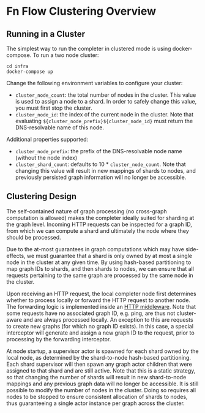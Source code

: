 # Fn Flow Clustering Overview

## Running in a Cluster

The simplest way to run the completer in clustered mode is using docker-compose. To run a two node cluster:

```
cd infra
docker-compose up
```

Change the following environment variables to configure your cluster:

- `cluster_node_count`: the total number of nodes in the cluster. This value is used to assign a node to a shard. In order to safely change this value, you must first stop the cluster.
- `cluster_node_id`: the index of the current node in the cluster. Note that evaluating `${cluster_node_prefix}${cluster_node_id}` must return the DNS-resolvable name of this node.

Additional properties supported:

- `cluster_node_prefix`: the prefix of the DNS-resolvable node name (without the node index)
- `cluster_shard_count`: defaults to 10 * `cluster_node_count`. Note that changing this value will result in new mappings of shards to nodes, and previously persisted graph information will no longer be accessible.


## Clustering Design

The self-contained nature of graph processing (no cross-graph computation is allowed) makes the completer ideally suited for sharding at the graph level. Incoming HTTP requests can be inspected for a graph ID, from which we can compute a shard and ultimately the node where they should be processed. 

Due to the at-most guarantees in graph computations which may have side-effects, we must guarantee that a shard is only owned by at most a single node in the cluster at any given time. By using hash-based partitioning to map graph IDs to shards, and then shards to nodes, we can ensure that all requests pertaining to the same graph are processed by the same node in the cluster. 

Upon receiving an HTTP request, the local completer node first determines whether to process locally or forward the HTTP request to another node. The forwarding logic is implemented inside an [HTTP middleware](https://github.com/gin-gonic/gin). Note that some requests have no associated graph ID, e.g. ping, are thus not cluster-aware and are always processed locally. An exception to this are requests to create new graphs (for which no graph ID exists). In this case, a special interceptor will generate and assign a new graph ID to the request, prior to processing by the forwarding interceptor.

At node startup, a supervisor actor is spawned for each shard owned by the local node, as determined by the shard-to-node hash-based partitioning. Each shard supervisor will then spawn any graph actor children that were assigned to that shard and are still active. Note that this is a static strategy, so that changing the number of shards will result in new shard-to-node mappings and any previous graph data will no longer be accessible. It is still possible to modify the number of nodes in the cluster. Doing so requires all nodes to be stopped to ensure consistent allocation of shards to nodes, thus guaranteeing a single actor instance per graph across the cluster.